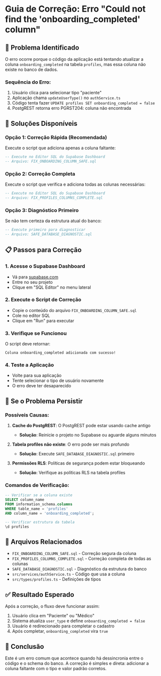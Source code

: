 # Guia de Correção: Erro "Could not find the 'onboarding_completed' column"

## 🎯 Problema Identificado

O erro ocorre porque o código da aplicação está tentando atualizar a coluna `onboarding_completed` na tabela `profiles`, mas essa coluna não existe no banco de dados.

### Sequência do Erro:
1. Usuário clica para selecionar tipo "paciente"
2. Aplicação chama `updateUserType()` no `authService.ts`
3. Código tenta fazer `UPDATE profiles SET onboarding_completed = false`
4. PostgREST retorna erro PGRST204: coluna não encontrada

## 🔧 Soluções Disponíveis

### Opção 1: Correção Rápida (Recomendada)
Execute o script que adiciona apenas a coluna faltante:

```sql
-- Execute no Editor SQL do Supabase Dashboard
-- Arquivo: FIX_ONBOARDING_COLUMN_SAFE.sql
```

### Opção 2: Correção Completa
Execute o script que verifica e adiciona todas as colunas necessárias:

```sql
-- Execute no Editor SQL do Supabase Dashboard  
-- Arquivo: FIX_PROFILES_COLUMNS_COMPLETE.sql
```

### Opção 3: Diagnóstico Primeiro
Se não tem certeza da estrutura atual do banco:

```sql
-- Execute primeiro para diagnosticar
-- Arquivo: SAFE_DATABASE_DIAGNOSTIC.sql
```

## 📋 Passos para Correção

### 1. Acesse o Supabase Dashboard
- Vá para [supabase.com](https://supabase.com)
- Entre no seu projeto
- Clique em "SQL Editor" no menu lateral

### 2. Execute o Script de Correção
- Copie o conteúdo do arquivo `FIX_ONBOARDING_COLUMN_SAFE.sql`
- Cole no editor SQL
- Clique em "Run" para executar

### 3. Verifique se Funcionou
O script deve retornar:
```
Coluna onboarding_completed adicionada com sucesso!
```

### 4. Teste a Aplicação
- Volte para sua aplicação
- Tente selecionar o tipo de usuário novamente
- O erro deve ter desaparecido

## 🚨 Se o Problema Persistir

### Possíveis Causas:
1. **Cache do PostgREST**: O PostgREST pode estar usando cache antigo
   - **Solução**: Reinicie o projeto no Supabase ou aguarde alguns minutos

2. **Tabela profiles não existe**: O erro pode ser mais profundo
   - **Solução**: Execute `SAFE_DATABASE_DIAGNOSTIC.sql` primeiro

3. **Permissões RLS**: Políticas de segurança podem estar bloqueando
   - **Solução**: Verifique as políticas RLS na tabela profiles

### Comandos de Verificação:
```sql
-- Verificar se a coluna existe
SELECT column_name 
FROM information_schema.columns 
WHERE table_name = 'profiles' 
AND column_name = 'onboarding_completed';

-- Verificar estrutura da tabela
\d profiles
```

## 📝 Arquivos Relacionados

- `FIX_ONBOARDING_COLUMN_SAFE.sql` - Correção segura da coluna
- `FIX_PROFILES_COLUMNS_COMPLETE.sql` - Correção completa de todas as colunas
- `SAFE_DATABASE_DIAGNOSTIC.sql` - Diagnóstico da estrutura do banco
- `src/services/authService.ts` - Código que usa a coluna
- `src/types/profiles.ts` - Definições de tipos

## ✅ Resultado Esperado

Após a correção, o fluxo deve funcionar assim:
1. Usuário clica em "Paciente" ou "Médico"
2. Sistema atualiza `user_type` e define `onboarding_completed = false`
3. Usuário é redirecionado para completar o cadastro
4. Após completar, `onboarding_completed` vira `true`

## 🎉 Conclusão

Este é um erro comum que acontece quando há dessincronia entre o código e o schema do banco. A correção é simples e direta: adicionar a coluna faltante com o tipo e valor padrão corretos.